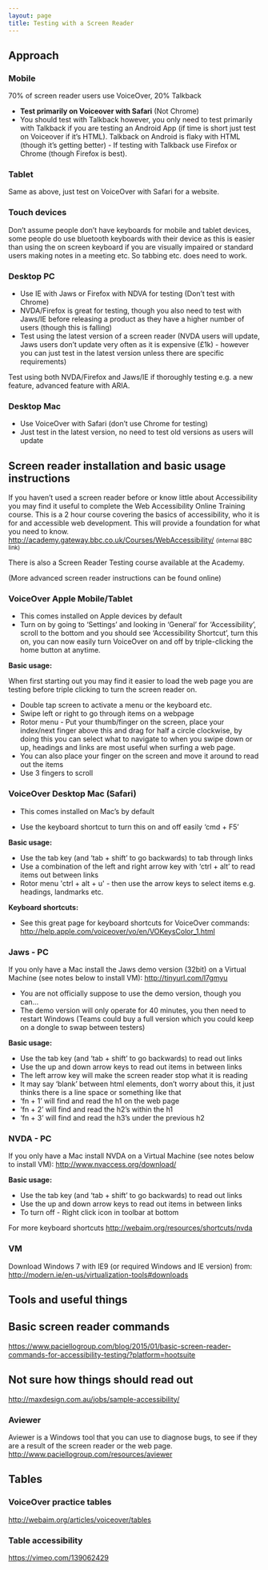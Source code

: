 ```yaml
---
layout: page
title: Testing with a Screen Reader
---
```

## Approach

### Mobile

70% of screen reader users use VoiceOver, 20% Talkback

- **Test primarily on Voiceover with Safari** (Not Chrome)
- You should test with Talkback however, you only need to test primarily with Talkback if you are testing an Android App (if time is short just test on Voiceover if it’s HTML). Talkback on Android is flaky with HTML (though it’s getting better) - If testing with Talkback use Firefox or Chrome (though Firefox is best).


### Tablet

Same as above, just test on VoiceOver with Safari for a website.

### Touch devices

Don’t assume people don’t have keyboards for mobile and tablet devices, some people do use bluetooth keyboards with their device as this is easier than using the on screen keyboard if you are visually impaired or standard users making notes in a meeting etc. So tabbing etc. does need to work.

### Desktop PC

- Use IE with Jaws or Firefox with NDVA for testing (Don’t test with Chrome)
- NVDA/Firefox is great for testing, though you also need to test with Jaws/IE before releasing a product as they have a higher number of users (though this is falling)
- Test using the latest version of a screen reader (NVDA users will update, Jaws users don’t update very often as it is expensive (£1k) - however you can just test in the latest version unless there are specific requirements)

Test using both NVDA/Firefox and Jaws/IE if thoroughly testing e.g. a new feature, advanced feature with ARIA.

### Desktop Mac

- Use VoiceOver with Safari (don’t use Chrome for testing)
- Just test in the latest version, no need to test old versions as users will update


## Screen reader installation and basic usage instructions

If you haven’t used a screen reader before or know little about Accessibility you may find it useful to complete the Web Accessibility Online Training course. This is a 2 hour course covering the basics of accessibility, who it is for and accessible web development. This will provide a foundation for what you need to know. http://academy.gateway.bbc.co.uk/Courses/WebAccessibility/ <small>(internal BBC link)</small>

There is also a Screen Reader Testing course available at the Academy.

(More advanced screen reader instructions can be found online)

### VoiceOver Apple Mobile/Tablet

- This comes installed on Apple devices by default
- Turn on by going to ‘Settings’ and looking in ‘General’ for ‘Accessibility’, scroll to the bottom and you should see ‘Accessibility Shortcut’, turn this on, you can now easily turn VoiceOver on and off by triple-clicking the home button at anytime.

**Basic usage:**

When first starting out you may find it easier to load the web page you are testing before triple clicking to turn the screen reader on.
- Double tap screen to activate a menu or the keyboard etc.
- Swipe left or right to go through items on a webpage
- Rotor menu - Put your thumb/finger on the screen, place your index/next finger above this and drag for half a circle clockwise, by doing this you can select what to navigate to when you swipe down or up, headings and links are most useful when surfing a web page.
- You can also place your finger on the screen and move it around to read out the items
- Use 3 fingers to scroll

### VoiceOver Desktop Mac (Safari)
- This comes installed on Mac’s by default

- Use the keyboard shortcut to turn this on and off easily ‘cmd + F5’

**Basic usage:**
- Use the tab key (and ‘tab + shift’ to go backwards) to tab through links
- Use a combination of the left and right arrow key with ‘ctrl + alt’ to read items out between links
- Rotor menu 'ctrl + alt + u' - then use the arrow keys to select items e.g. headings, landmarks etc.

**Keyboard shortcuts:**
- See this great page for keyboard shortcuts for VoiceOver commands: http://help.apple.com/voiceover/vo/en/VOKeysColor_1.html

### Jaws - PC

If you only have a Mac install the Jaws demo version (32bit) on a Virtual Machine (see notes below to install VM):
http://tinyurl.com/l7gmyu

- You are not officially suppose to use the demo version, though you can...
- The demo version will only operate for 40 minutes, you then need to restart Windows (Teams could buy a full version which you could keep on a dongle to swap between testers)

**Basic usage:**
- Use the tab key (and ‘tab + shift’ to go backwards) to read out links
- Use the up and down arrow keys to read out items in between links
- The left arrow key will make the screen reader stop what it is reading
- It may say ‘blank’ between html elements, don’t worry about this, it just thinks there is a line space or something like that
- ‘fn + 1’ will find and read the h1 on the web page
- ‘fn + 2’ will find and read the h2’s within the h1
- ‘fn + 3’ will find and read the h3’s under the previous h2

### NVDA - PC

If you only have a Mac install NVDA on a Virtual Machine (see notes below to install VM):
http://www.nvaccess.org/download/

**Basic usage:**
- Use the tab key (and ‘tab + shift’ to go backwards) to read out links
- Use the up and down arrow keys to read out items in between links
- To turn off - Right click icon in toolbar at bottom

For more keyboard shortcuts
http://webaim.org/resources/shortcuts/nvda

### VM

Download Windows 7 with IE9 (or required Windows and IE version) from:
http://modern.ie/en-us/virtualization-tools#downloads



## Tools and useful things

## Basic screen reader commands

https://www.paciellogroup.com/blog/2015/01/basic-screen-reader-commands-for-accessibility-testing/?platform=hootsuite

## Not sure how things should read out

http://maxdesign.com.au/jobs/sample-accessibility/

### Aviewer

Aviewer is a Windows tool that you can use to diagnose bugs, to see if they are a result of the screen reader or the web page.
http://www.paciellogroup.com/resources/aviewer

## Tables

### VoiceOver practice tables

http://webaim.org/articles/voiceover/tables

### Table accessibility

https://vimeo.com/139062429
